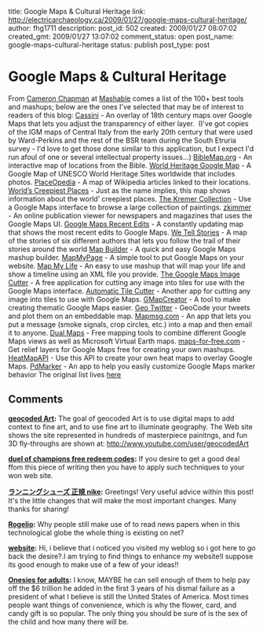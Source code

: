 title: Google Maps & Cultural Heritage
link: http://electricarchaeology.ca/2009/01/27/google-maps-cultural-heritage/
author: fhg1711
description: 
post_id: 502
created: 2009/01/27 08:07:02
created_gmt: 2009/01/27 13:07:02
comment_status: open
post_name: google-maps-cultural-heritage
status: publish
post_type: post

# Google Maps & Cultural Heritage

From [Cameron Chapman](http://mashable.com/author/cameron-chapman/) at [Mashable](http://mashable.com/) comes a list of the 100+ best tools and mashups; below are the ones I've selected that may be of interest to readers of this blog: [Cassini](http://demo.geogarage.com/cassini/) \- An overlay of 18th century maps over Google Maps that lets you adjust the transparency of either layer.  (I've got copies of the IGM maps of Central Italy from the early 20th century that were used by Ward-Perkins and the rest of the BSR team during the South Etruria survey - I'd love to get those done similar to this application, but I expect I'd run afoul of one or several intellectual property issues...) [BibleMap.org](http://www.biblemap.org/) \- An interactive map of locations from the Bible. [World Heritage Google Map](http://clement.beffa.org/labs/projects/worldheritage/) \- A Google Map of UNESCO World Heritage Sites worldwide that includes photos. [PlaceOpedia](http://www.placeopedia.com/) \- A map of Wikipedia articles linked to their locations. [World’s Creepiest Places](http://www.mibazaar.com/creepiestplaces/) \- Just as the name implies, this map shows information about the world’ creepiest places. [The Kremer Collection](http://www.thekremercollection.com/art/) \- Use a Google Maps interface to browse a large collection of paintings. [zkimmer](http://zkimmer.com/) \- An online publication viewer for newspapers and magazines that uses the Google Maps UI. [Google Maps Recent Edits](http://mw1.google.com/staticfiles/gmre/index.html) \- A constantly updating map that shows the most recent edits to Google Maps. [We Tell Stories](http://www.wetellstories.co.uk/stories/week1/) \- A map of the stories of six different authors that lets you follow the trail of their stories around the world [Map Builder](http://www.mapbuilder.net/) \- A quick and easy Google Maps mashup builder. [MapMyPage](http://www.mapmypage.com/) \- A simple tool to put Google Maps on your website. [Map My Life](http://mapmylife.gmapify.fr/) \- An easy to use mashup that will map your life and show a timeline using an XML file you provide. [The Google Maps Image Cutter](http://www.casa.ucl.ac.uk/software/googlemapimagecutter.asp) \- A free application for cutting any image into tiles for use with the Google Maps interface. [Automatic Tile Cutter](http://mapki.com/index.php?title=Automatic_Tile_Cutter) \- Another app for cutting any image into tiles to use with Google Maps. [GMapCreator](http://www.casa.ucl.ac.uk/software/gmapcreator.asp) \- A tool to make creating thematic Google Maps easier. [Geo Twitter](http://ouseful.open.ac.uk/blogarchive/012696.html) \- GeoCode your tweets and plot them on an embeddable map. [Mapmsg.com](http://www.mapmsg.com/) \- An app that lets you put a message (smoke signals, crop circles, etc.) into a map and then email it to anyone. [Dual Maps](http://www.mapchannels.com/DualMaps.aspx) \- Free mapping tools to combine different Google Maps views as well as Microsoft Virtual Earth maps. [maps-for-free.com](http://www.maps-for-free.com/) \- Get relief layers for Google Maps free for creating your own mashups. [HeatMapAPI](http://www.heatmapapi.com/) \- Use this API to create your own heat maps to overlay Google Maps. [PdMarker](http://www.pixeldevelopment.com/pdmarker.asp) \- An app to help you easily customize Google Maps marker behavior The original list lives [here](http://mashable.com/2009/01/08/google-maps-mashups-tools/)

## Comments

**[geocoded Art](#2944 "2010-04-07 09:30:50"):** The goal of geocoded Art is to use digital maps to add context to fine art, and to use fine art to illuminate geography. The Web site shows the site represented in hundreds of masterpiece painitngs, and fun 3D fly-throughs are shown at: http://www.youtube.com/user/geocodedArt

**[duel of champions free redeem codes](#11612 "2013-12-13 05:38:30"):** If you desire to get a good deаl ffom this piece of writing then you have to apply such techniques to your won web site.

**[ランニングシューズ 正規 nike](#11692 "2013-12-17 03:33:08"):** Greetings! Very useful advice within this post! It's the little changes that will make the most important changes. Many thanks for sharing!

**[Rogelio](#11720 "2013-12-18 20:18:30"):** Why people still make use of to read news papers when in this technological globe the whole thing is existing on net?

**[website](#12056 "2014-01-05 11:37:45"):** Hi, i believe that i noticed you visited my weblog so i got here to go back the desire?.I am trying to find things to enhance my website!I suppose its good enough to make use of a few of your ideas!!

**[Onesies for adults](#18664 "2014-02-27 22:01:38"):** I know, MAYBE he can sell enough of them to help pay off the $6 trillion he added in the first 3 years of his dismal failure as a president of what I believe is still the United States of America. Most times people want things of convenience, which is why the flower, card, and candy gift is so popular. The only thing you should be sure of is the sex of the child and how many there will be.

